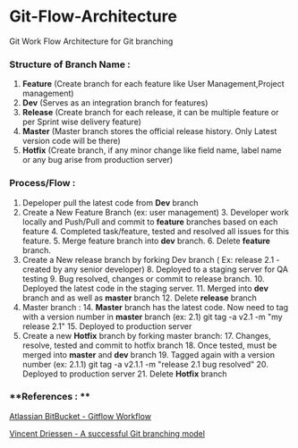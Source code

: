 # Git-Flow-Architecture
Git Work Flow Architecture for Git branching

### **Structure of Branch Name :**
1. **Feature** (Create branch for each feature like User Management,Project management)
2. **Dev** (Serves as an integration branch for features)
3. **Release** (Create branch for each release, it can be multiple feature or per Sprint wise delivery feature)
4. **Master** (Master branch stores the official release history. Only Latest version code will be there)
5. **Hotfix** (Create branch, if any minor change like field name, label name or any bug arise from production server)

### Process/Flow  :
1. Depeloper pull the latest code from **Dev** branch
2. Create a New Feature Branch (ex: user management)
	3. Developer work locally and Push/Pull and commit to **feature** branches based on each feature 
	4. Completed task/feature, tested and resolved all issues for this feature. 
	5. Merge feature branch into **dev** branch.
	6. Delete **feature** branch.
7. Create a New release branch by forking Dev branch ( Ex: release 2.1 - created by any senior developer)
	8. Deployed to a staging server for QA testing
	9. Bug resolved, changes or commit to release branch.
	10. Deployed the latest code in the staging server.
	11. Merged into **dev** branch and as well as **master** branch
	12. Delete **release** branch
13. Master branch :
	14. **Master** branch has the latest code. Now need to tag with a version number in **master** branch (ex: 2.1) git tag -a v2.1 -m "my release 2.1"
	15. Deployed to production server
16. Create a new **Hotfix** branch by forking master branch:
	17. Changes, resolve, tested and commit to hotfix branch
	18. Once tested, must be merged into **master** and **dev** branch
	19. Tagged again with a version number (ex: 2.1.1)  git tag -a v2.1.1 -m "release 2.1 bug resolved"
	20. Deployed to production server
	21. Delete **Hotfix** branch

### **References : **
[Atlassian BitBucket - Gitflow Workflow](https://www.atlassian.com/git/tutorials/comparing-workflows/gitflow-workflow)

[Vincent Driessen - A successful Git branching model](https://nvie.com/posts/a-successful-git-branching-model")